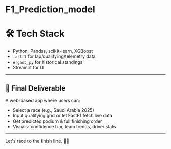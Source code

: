 # F1_Prediction_model

# 🛠️ Tech Stack

- Python, Pandas, scikit-learn, XGBoost
- `fastf1` for lap/qualifying/telemetry data
- `ergast_py` for historical standings
- Streamlit for UI

---

## 🌟 Final Deliverable

A web-based app where users can:
- Select a race (e.g., Saudi Arabia 2025)
- Input qualifying grid or let FastF1 fetch live data
- Get predicted podium & full finishing order
- Visuals: confidence bar, team trends, driver stats

---

Let's race to the finish line. 🏁🚀
